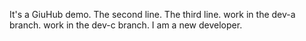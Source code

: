 It's a GiuHub demo.
The second line.
The third line.
work in the dev-a branch.
work in the dev-c branch.
I am a new developer.
